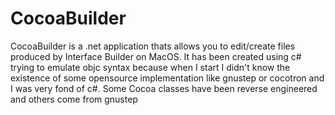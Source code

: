 CocoaBuilder
============

CocoaBuilder is a .net application thats allows you to edit/create files produced by Interface Builder on MacOS.
It has been created using c# trying to emulate objc syntax because when I start I didn't know the existence of some
opensource implementation like gnustep or cocotron and I was very fond of c#.
Some Cocoa classes have been reverse engineered and others come from gnustep
